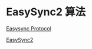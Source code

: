 # EasySync2 算法

[Easysync Protocol](https://iwiki.woa.com/pages/viewpage.action?pageId=568083903)

[EasySync2](https://km.woa.com/group/25894/articles/show/328460?kmref=search&from_page=1&no=1)
